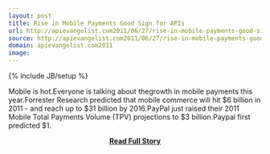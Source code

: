 ```yaml
---
layout: post
title: Rise in Mobile Payments Good Sign for APIs
url: http://apievangelist.com2011/06/27/rise-in-mobile-payments-good-sign-for-apis/
source: http://apievangelist.com2011/06/27/rise-in-mobile-payments-good-sign-for-apis/
domain: apievangelist.com2011
image: 
---
```

{% include JB/setup %}<p>Mobile is hot.Everyone is talking about thegrowth in mobile payments this year.Forrester Research predicted that mobile commerce will hit $6 billion in 2011 - and reach up to $31 billion by 2016.PayPal just raised their 2011 Mobile Total Payments Volume (TPV) projections to $3 billion.Paypal first predicted $1.</p>
<center><p><a href="http://apievangelist.com2011/06/27/rise-in-mobile-payments-good-sign-for-apis/" style='padding:25px; font-sze:18px; font-weight: bold;'>Read Full Story</a></p></center>
